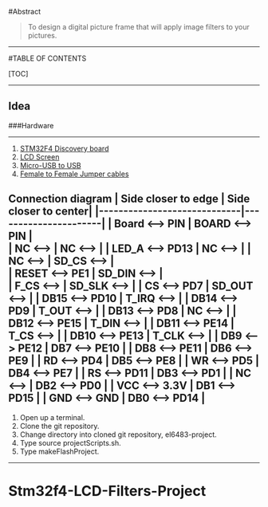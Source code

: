 #Abstract

> To design a digital picture frame that will apply image filters to your pictures.
---

#TABLE OF CONTENTS

[TOC]

---

## Idea

###Hardware

---

1. [STM32F4 Discovery board][MAT-MainBoard]
2. [LCD Screen][MAT-LCD]
3. [Micro-USB to USB][MAT-USB-Adapter]
4. [Female to Female Jumper cables][MAT-JUMP]

Connection diagram
| Side closer to edge         | Side closer to center|
|-----------------------------|----------------------|
| Board     <--> PIN          | BOARD     <--> PIN   |   
| NC        <-->              | NC        <-->       |
| LED_A     <--> PD13         | NC        <-->       |
| NC        <-->              | SD_CS     <-->       |  
| RESET     <--> PE1          | SD_DIN    <-->       |  
| F_CS      <-->              | SD_SLK    <-->       | 
| CS        <--> PD7          | SD_OUT    <-->       | 
| DB15      <--> PD10         | T_IRQ     <-->       | 
| DB14      <--> PD9          | T_OUT     <-->       | 
| DB13      <--> PD8          | NC        <-->       | 
| DB12      <--> PE15         | T_DIN     <-->       | 
| DB11      <--> PE14         | T_CS      <-->       | 
| DB10      <--> PE13         | T_CLK     <-->       | 
| DB9       <--> PE12         | DB7       <--> PE10  |
| DB8       <--> PE11         | DB6       <--> PE9   |
| RD        <--> PD4          | DB5       <--> PE8   |
| WR        <--> PD5          | DB4       <--> PE7   |
| RS        <--> PD11         | DB3       <--> PD1   |
| NC        <-->              | DB2       <--> PD0     |
| VCC       <--> 3.3V         | DB1       <--> PD15    |
| GND       <--> GND          | DB0       <--> PD14    |
---
1. Open up a terminal.
2. Clone the git repository.
3. Change directory into cloned git repository, el6483-project.
4. Type source projectScripts.sh.
5. Type makeFlashProject.
---

[PROFILE-Williams]:https://bitbucket.org/kdgwill

[ABSTRACT-1]:http://en.wikipedia.org/wiki/Ubiquitous_computing

[MOT-1]:http://en.wikipedia.org/wiki/Internet_of_Things
[MOT-2]:http://en.wikipedia.org/wiki/Wearable_technology

[ART-1]:http://www.theverge.com/a/virtual-reality/
[ART-2]:https://www.oculus.com/blog/oculus-mobile-sdk-now-available/
[ART-3]:http://en.wikipedia.org/wiki/Virtual_reality

[MAT-MainBoard]:http://www.st.com/web/catalog/tools/FM116/SC959/SS1532/PF252419
[MAT-LCD]:http://www.st.com/web/catalog/tools/FM146/CL1984/SC720/SS1462/PF255417?sc=stm32f4dis-expansion
[Android]:http://developer.android.com/index.html
[MAT-USB-Adapter]:http://www.amazon.com/gp/product/B005FUNYSA/ref=oh_details_o00_s00_i00
[MAT-Bluetooth]:http://www.st.com/web/en/catalog/sense_power/FM1968/CL1976/SC1324?s_searchtype=keyword
[MAT-FlashDrive]:http://www.flash-drives.com/?campaign=usa1_branded&adgroup=flash_drives&keyword=flash%20drive&matchtype=e&network=g&gclid=Cj0KEQjw_9OoBRChj9vMo5CHrdUBEiQAJ6YRPfe3Wi0OdQ46AZqRWggpQuGuzeBaa_I93RZf1O0_wzUaAnzm8P8HAQ
[MAT-CAM]:http://www.st.com/web/catalog/tools/FM146/CL1984/SC720/SS1462/PF255417?sc=stm32f4dis-expansion
[MAT-JUMP]:http://www.amazon.com/40pcs-Female-2-54mm-Jumper-Wires/dp/B007MRQC1K
[LIB-andy]:https://github.com/andysworkshop/stm32plus/blob/master/examples/hx8352a/hx8352a.cpp
[LIB-img]:http://cimg.sourceforge.net/
[&infin;]:http://i1379.photobucket.com/albums/ah127/kdgwill/infinity_zpsonpphmum.png?t=1427416779

[&le;]:http://i1379.photobucket.com/albums/ah127/kdgwill/lessthanorequal_zpsffwnvqeo.gif
# Stm32f4-LCD-Filters-Project
